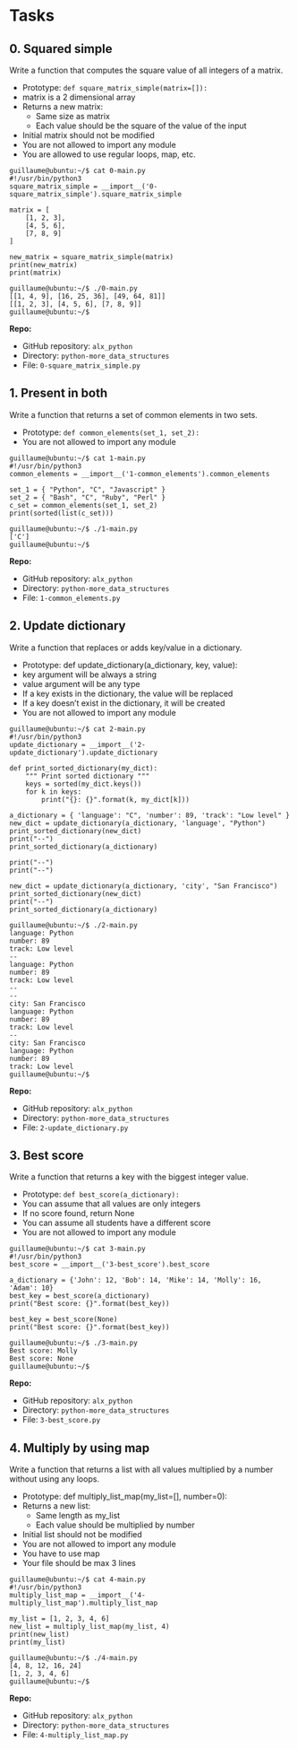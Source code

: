 # Tasks

## 0. Squared simple

Write a function that computes the square value of all integers of a matrix.

- Prototype: `def square_matrix_simple(matrix=[]):`
- matrix is a 2 dimensional array
- Returns a new matrix:
  - Same size as matrix
  - Each value should be the square of the value of the input
- Initial matrix should not be modified
- You are not allowed to import any module
- You are allowed to use regular loops, map, etc.

```
guillaume@ubuntu:~/$ cat 0-main.py
#!/usr/bin/python3
square_matrix_simple = __import__('0-square_matrix_simple').square_matrix_simple

matrix = [
    [1, 2, 3],
    [4, 5, 6],
    [7, 8, 9]
]

new_matrix = square_matrix_simple(matrix)
print(new_matrix)
print(matrix)

guillaume@ubuntu:~/$ ./0-main.py
[[1, 4, 9], [16, 25, 36], [49, 64, 81]]
[[1, 2, 3], [4, 5, 6], [7, 8, 9]]
guillaume@ubuntu:~/$ 
```

**Repo:**

- GitHub repository: `alx_python`
- Directory: `python-more_data_structures`
- File: `0-square_matrix_simple.py`

## 1. Present in both

Write a function that returns a set of common elements in two sets.

- Prototype: `def common_elements(set_1, set_2):`
- You are not allowed to import any module

```
guillaume@ubuntu:~/$ cat 1-main.py
#!/usr/bin/python3
common_elements = __import__('1-common_elements').common_elements

set_1 = { "Python", "C", "Javascript" }
set_2 = { "Bash", "C", "Ruby", "Perl" }
c_set = common_elements(set_1, set_2)
print(sorted(list(c_set)))

guillaume@ubuntu:~/$ ./1-main.py
['C']
guillaume@ubuntu:~/$ 
```

**Repo:**

- GitHub repository: `alx_python`
- Directory: `python-more_data_structures`
- File: `1-common_elements.py`

## 2. Update dictionary

Write a function that replaces or adds key/value in a dictionary.

- Prototype: def update_dictionary(a_dictionary, key, value):
- key argument will be always a string
- value argument will be any type
- If a key exists in the dictionary, the value will be replaced
- If a key doesn’t exist in the dictionary, it will be created
- You are not allowed to import any module

```
guillaume@ubuntu:~/$ cat 2-main.py
#!/usr/bin/python3
update_dictionary = __import__('2-update_dictionary').update_dictionary

def print_sorted_dictionary(my_dict):
    """ Print sorted dictionary """
    keys = sorted(my_dict.keys())
    for k in keys:
        print("{}: {}".format(k, my_dict[k]))

a_dictionary = { 'language': "C", 'number': 89, 'track': "Low level" }
new_dict = update_dictionary(a_dictionary, 'language', "Python")
print_sorted_dictionary(new_dict)
print("--")
print_sorted_dictionary(a_dictionary)

print("--")
print("--")

new_dict = update_dictionary(a_dictionary, 'city', "San Francisco")
print_sorted_dictionary(new_dict)
print("--")
print_sorted_dictionary(a_dictionary)

guillaume@ubuntu:~/$ ./2-main.py
language: Python
number: 89
track: Low level
--
language: Python
number: 89
track: Low level
--
--
city: San Francisco
language: Python
number: 89
track: Low level
--
city: San Francisco
language: Python
number: 89
track: Low level
guillaume@ubuntu:~/$ 
```

**Repo:**

- GitHub repository: `alx_python`
- Directory: `python-more_data_structures`
- File: `2-update_dictionary.py`

## 3. Best score

Write a function that returns a key with the biggest integer value.

- Prototype: `def best_score(a_dictionary):`
- You can assume that all values are only integers
- If no score found, return None
- You can assume all students have a different score
- You are not allowed to import any module

```
guillaume@ubuntu:~/$ cat 3-main.py
#!/usr/bin/python3
best_score = __import__('3-best_score').best_score

a_dictionary = {'John': 12, 'Bob': 14, 'Mike': 14, 'Molly': 16, 'Adam': 10}
best_key = best_score(a_dictionary)
print("Best score: {}".format(best_key))

best_key = best_score(None)
print("Best score: {}".format(best_key))

guillaume@ubuntu:~/$ ./3-main.py
Best score: Molly
Best score: None
guillaume@ubuntu:~/$ 
```

**Repo:**

- GitHub repository: `alx_python`
- Directory: `python-more_data_structures`
- File: `3-best_score.py`

## 4. Multiply by using map

Write a function that returns a list with all values multiplied by a number without using any loops.

- Prototype: def multiply_list_map(my_list=[], number=0):
- Returns a new list:
  - Same length as my_list
  - Each value should be multiplied by number
- Initial list should not be modified
- You are not allowed to import any module
- You have to use map
- Your file should be max 3 lines

```
guillaume@ubuntu:~/$ cat 4-main.py
#!/usr/bin/python3
multiply_list_map = __import__('4-multiply_list_map').multiply_list_map

my_list = [1, 2, 3, 4, 6]
new_list = multiply_list_map(my_list, 4)
print(new_list)
print(my_list)

guillaume@ubuntu:~/$ ./4-main.py
[4, 8, 12, 16, 24]
[1, 2, 3, 4, 6]
guillaume@ubuntu:~/$ 
```

**Repo:**

- GitHub repository: `alx_python`
- Directory: `python-more_data_structures`
- File: `4-multiply_list_map.py`
